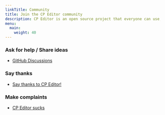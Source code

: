 ```yaml
---
linkTitle: Community
title: Join the CP Editor community
description: CP Editor is an open source project that everyone can use, provide suggestions and contribute to. Here are a few ways to ask for help and share ideas with us.
menu:
  main:
    weight: 40
---
```


<div class="col-md-4 col-sm-2"></div>

<div class="col-md-4 col-sm-8 ">

### Ask for help / Share ideas

-   [<i class="fab fa-github"></i> GitHub Discussions](https://github.com/cpeditor/cpeditor/discussions)

### Say thanks

-   [<i class="fab fa-github"></i> Say thanks to CP Editor!](https://github.com/cpeditor/cpeditor/discussions/755)

### Make complaints

-   [<i class="fab fa-github"></i> CP Editor sucks](https://github.com/cpeditor/cpeditor/discussions/760)

</div>
